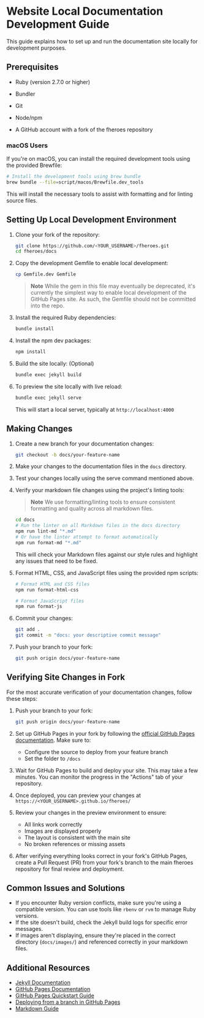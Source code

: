 # Website Local Documentation Development Guide

This guide explains how to set up and run the documentation site locally for
development purposes.

## Prerequisites

* Ruby (version 2.7.0 or higher)

* Bundler
* Git
* Node/npm
* A GitHub account with a fork of the fheroes repository

### macOS Users

If you're on macOS, you can install the required development tools using the
provided Brewfile:

```bash
# Install the development tools using brew bundle
brew bundle --file=script/macos/Brewfile.dev_tools
```

This will install the necessary tools to assist with formatting and for linting
source files.

## Setting Up Local Development Environment

1. Clone your fork of the repository:

   ```bash
   git clone https://github.com/<YOUR_USERNAME>/fheroes.git
   cd fheroes/docs
   ```

2. Copy the development Gemfile to enable local development:

   ```bash
   cp Gemfile.dev Gemfile
   ```

   > **Note**
   > While the gem in this file may eventually be deprecated, it's currently the
   > simplest way to enable local development of the GitHub Pages site. As such,
   > the Gemfile should not be committed into the repo.

3. Install the required Ruby dependencies:

   ```bash
   bundle install
   ```

4. Install the npm dev packages:

   ```bash
   npm install
   ```

5. Build the site locally: (Optional)

   ```bash
   bundle exec jekyll build
   ```

6. To preview the site locally with live reload:

   ```bash
   bundle exec jekyll serve
   ```

   This will start a local server, typically at `http://localhost:4000`

## Making Changes

1. Create a new branch for your documentation changes:

   ```bash
   git checkout -b docs/your-feature-name
   ```

2. Make your changes to the documentation files in the `docs` directory.

3. Test your changes locally using the serve command mentioned above.

4. Verify your markdown file changes using the project's linting tools:

   > **Note**
   > We use formatting/linting tools to ensure consistent formatting and quality
   > across all markdown files.

   ```bash
   cd docs
   # Run the linter on all Markdown files in the docs directory
   npm run lint-md "*.md"
   # Or have the linter attempt to format automatically
   npm run format-md "*.md"
   ```

   This will check your Markdown files against our style rules and highlight any
   issues that need to be fixed.

5. Format HTML, CSS, and JavaScript files using the provided npm scripts:

   ```bash
   # Format HTML and CSS files
   npm run format-html-css

   # Format JavaScript files
   npm run format-js
   ```

6. Commit your changes:

   ```bash
   git add .
   git commit -m "docs: your descriptive commit message"
   ```

7. Push your branch to your fork:

   ```bash
   git push origin docs/your-feature-name
   ```

## Verifying Site Changes in Fork

For the most accurate verification of your documentation changes, follow these
steps:

1. Push your branch to your fork:

   ```bash
   git push origin docs/your-feature-name
   ```

2. Set up GitHub Pages in your fork by following the
[official GitHub Pages documentation](https://docs.github.com/en/pages/getting-started-with-github-pages/configuring-a-publishing-source-for-your-github-pages-site#publishing-from-a-branch).
Make sure to:

   * Configure the source to deploy from your feature branch
   * Set the folder to `/docs`

3. Wait for GitHub Pages to build and deploy your site. This may take a few
minutes. You can monitor the progress in the "Actions" tab of your repository.

4. Once deployed, you can preview your changes at `https://<YOUR_USERNAME>.github.io/fheroes/`

5. Review your changes in the preview environment to ensure:

   * All links work correctly
   * Images are displayed properly
   * The layout is consistent with the main site
   * No broken references or missing assets

6. After verifying everything looks correct in your fork's GitHub Pages, create
a Pull Request (PR) from your fork's branch to the main fheroes repository for
final review and deployment.

## Common Issues and Solutions

* If you encounter Ruby version conflicts, make sure you're using a compatible
version. You can use tools like `rbenv` or `rvm` to manage Ruby versions.
* If the site doesn't build, check the Jekyll build logs for specific error
messages.
* If images aren't displaying, ensure they're placed in the correct directory
(`docs/images/`) and referenced correctly in your markdown files.

## Additional Resources

* [Jekyll Documentation](https://jekyllrb.com/docs/)
* [GitHub Pages Documentation](https://docs.github.com/en/pages)
* [GitHub Pages Quickstart Guide](https://docs.github.com/en/pages/quickstart#introduction)
* [Deploying from a branch in GitHub Pages](https://docs.github.com/en/pages/getting-started-with-github-pages/configuring-a-publishing-source-for-your-github-pages-site#choosing-a-publishing-source)
* [Markdown Guide](https://www.markdownguide.org/)
